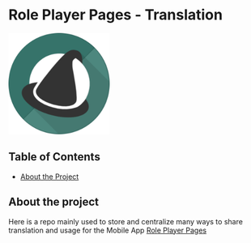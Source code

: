 # Role Player Pages - Translation

<img src="RPP_Logo.png" width="200" height="200" />

<!-- TABLE OF CONTENTS -->
## Table of Contents

* [About the Project](#about-the-project)

## About the project

Here is a repo mainly used to store and centralize many ways to share translation and usage for the Mobile App [Role Player Pages](https://play.google.com/store/apps/details?id=com.siryorgan.roleplayerpages)
